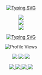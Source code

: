 <p align="center">
  <a href="https://git.io/typing-svg">
    <img src="https://readme-typing-svg.herokuapp.com?font=Fira+Code&size=24&pause=1000&color=FFD700&width=400&lines=Hi+there,+I'm+SKaaalper!+👋&stroke=FF0000&stroke-width=1" alt="Typing SVG" />
  </a>
</p>

<p align="center">
  <img src="https://github-readme-stats.vercel.app/api?username=SKaaalper&show_icons=true&theme=dark" />
  <br>
  <img src="https://github-readme-stats.vercel.app/api/top-langs/?username=SKaaalper&layout=compact&theme=dark" />
  <br>
  <img src="https://github-readme-streak-stats.herokuapp.com/?user=SKaaalper&theme=dark" />
</p>

<p align="center">
  <a href="https://git.io/typing-svg">
    <img src="https://readme-typing-svg.herokuapp.com?font=Fira+Code&size=16&pause=1000&color=FF0000&width=800&height=60&lines=🚀+Blockchain+Explorer+|+🟡+Open-source+Contributor+|+🟢+Team+Cubao+Farmers" alt="Typing SVG" />
  </a>
</p>

<p align="center">
  <img src="https://komarev.com/ghpvc/?username=SKaaalper&color=yellow" alt="Profile Views" />
</p>


<p align="center">
  <img src="https://img.shields.io/badge/-JavaScript-F7DF1E?logo=javascript&logoColor=black&style=for-the-badge" />
  <img src="https://img.shields.io/badge/-Node.js-339933?logo=node.js&logoColor=white&style=for-the-badge" />
  <img src="https://img.shields.io/badge/-Docker-2496ED?logo=docker&logoColor=white&style=for-the-badge" />
</p>


<p align="center">
  <a href="https://x.com/_TheTinapa">
    <img src="https://img.shields.io/badge/Twitter-%231DA1F2.svg?&style=for-the-badge&logo=twitter&logoColor=white"/>
  </a>
  <a href="https://www.facebook.com/skaaalper">
    <img src="https://img.shields.io/badge/Facebook-%231877F2.svg?&style=for-the-badge&logo=facebook&logoColor=white"/>
  </a>
  <a href="https://t.me/HappyFellar">
    <img src="https://img.shields.io/badge/Telegram-%232CA5E0.svg?&style=for-the-badge&logo=telegram&logoColor=white"/>
  </a>
  <a href="https://discord.gg/myprincess123">
    <img src="https://img.shields.io/badge/Discord-%237289DA.svg?&style=for-the-badge&logo=discord&logoColor=white"/>
  </a>
</p>
